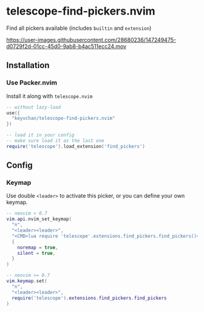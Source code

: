 # telescope-find-pickers.nvim

Find all pickers available (includes `builtin` and `extension`)

https://user-images.githubusercontent.com/28680236/147249475-d0729f2d-01cc-45d0-9ab8-b4ac511ecc24.mov

## Installation

### Use Packer.nvim

Install it along with `telescope.nvim`

```lua
-- without lazy-load
use({
  "keyvchan/telescope-find-pickers.nvim"
})

-- load it in your config
-- make sure load it as the last one
require('telescope').load_extension('find_pickers')
```

## Config

### Keymap

Use double `<leader>` to activate this picker, or you can define your own keymap.

```lua
-- neovim < 0.7
vim.api.nvim_set_keymap(
  "n",
  "<leader><leader>",
  "<CMD>lua require 'telescope'.extensions.find_pickers.find_pickers()<CR>",
  {
    noremap = true,
    silent = true,
  }
)

-- neovim >= 0.7
vim.keymap.set(
  "n",
  "<leader><leader>",
  require('telescope').extensions.find_pickers.find_pickers
)
```
